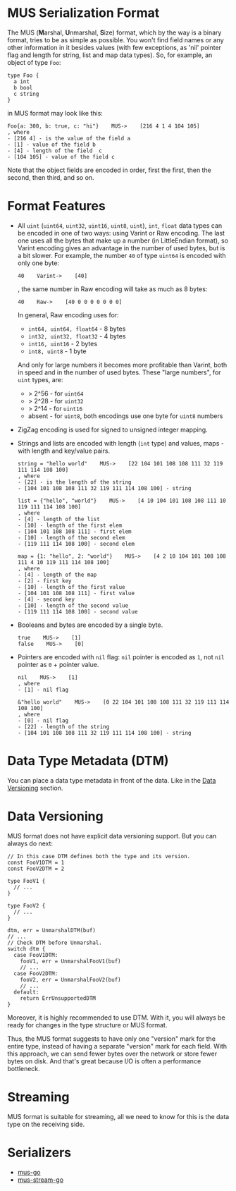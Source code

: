 # MUS Serialization Format
The MUS (**M**arshal, **U**nmarshal, **S**ize) format, which by the way is a 
binary format, tries to be as simple as possible. You won't find field names or 
any other information in it besides values (with few exceptions, as 'nil' 
pointer flag and length for string, list and map data types). So, for example, 
an object of type `Foo`:
```
type Foo {
  a int
  b bool
  c string
}
```
in MUS format may look like this:
```
Foo{a: 300, b: true, c: "hi"}    MUS->    [216 4 1 4 104 105]
, where 
- [216 4] - is the value of the field a
- [1] - value of the field b
- [4] - length of the field  c
- [104 105] - value of the field c
```

Note that the object fields are encoded in order, first the first, then the 
second, then third, and so on.

# Format Features
- All `uint` (`uint64`, `uint32`, `uint16`, `uint8`, `uint`), `int`, 
  `float` data types can be encoded in one of two ways: using Varint or Raw 
  encoding. The last one uses all the bytes that make up a number (in 
  LittleEndian format), so Varint encoding gives an advantage in the number 
  of used bytes, but is a bit slower.
  For example, the number `40` of type `uint64` is encoded with only one
  byte:
  ```
  40    Varint->    [40]
  ```
  , the same number in Raw encoding will take as much as 8 bytes:
  ```
  40    Raw->    [40 0 0 0 0 0 0 0]
  ```
  In general, Raw encoding uses for:
  - `int64, uint64, float64` - 8 bytes
  - `int32, uint32, float32` - 4 bytes
  - `int16, uint16` - 2 bytes
  - `int8, uint8` - 1 byte

  And only for large numbers it becomes more profitable than Varint, both in 
  speed and in the number of used bytes. These "large numbers", for `uint` 
  types, are:
  - \> 2^56 - for `uint64`
  - \> 2^28 - for `uint32`
  - \> 2^14 - for `uint16`
  - absent - for `uint8`, both encodings use one byte for `uint8` numbers

- ZigZag encoding is used for signed to unsigned integer mapping.
- Strings and lists are encoded with length (`int` type) and values, maps -
  with length and key/value pairs.
  ```
  string = "hello world"    MUS->    [22 104 101 108 108 111 32 119 111 114 108 100]
  , where
  - [22] - is the length of the string
  - [104 101 108 108 111 32 119 111 114 108 100] - string
  ```
  ```
  list = {"hello", "world"}    MUS->    [4 10 104 101 108 108 111 10 119 111 114 108 100]
  , where
  - [4] - length of the list
  - [10] - length of the first elem
  - [104 101 108 108 111] - first elem
  -	[10] - length of the second elem
  - [119 111 114 108 100] - second elem
  ```
  ```
  map = {1: "hello", 2: "world"}    MUS->    [4 2 10 104 101 108 108 111 4 10 119 111 114 108 100]
  , where
  - [4] - length of the map
  - [2] - first key
  - [10] - length of the first value
  - [104 101 108 108 111] - first value
  - [4] - second key
  - [10] - length of the second value
  - [119 111 114 108 100] - second value
  ```
- Booleans and bytes are encoded by a single byte.
  ```
  true    MUS->    [1]
  false    MUS->    [0]
  ```
- Pointers are encoded with `nil` flag: `nil` pointer is encoded as `1`, not 
  `nil` pointer as `0` + pointer value.
  ```
  nil    MUS->    [1]
  , where
  - [1] - nil flag
  ```
  ```
  &"hello world"    MUS->    [0 22 104 101 108 108 111 32 119 111 114 108 100]
  , where
  - [0] - nil flag
  - [22] - length of the string
  - [104 101 108 108 111 32 119 111 114 108 100] - string
  ```

# Data Type Metadata (DTM)
You can place a data type metadata in front of the data. Like in the 
[Data Versioning](#data-versioning) section.

# Data Versioning
MUS format does not have explicit data versioning support. But you can always do 
next:
```
// In this case DTM defines both the type and its version.
const FooV1DTM = 1
const FooV2DTM = 2

type FooV1 {
  // ...
}

type FooV2 {
  // ...
}

dtm, err = UnmarshalDTM(buf)
// ...
// Check DTM before Unmarshal.
switch dtm {
  case FooV1DTM:
    fooV1, err = UnmarshalFooV1(buf)
    // ...
  case FooV2DTM:
    fooV2, err = UnmarshalFooV2(buf)
    // ...
  default:
    return ErrUnsupportedDTM
}
```
Moreover, it is highly recommended to use DTM. With it, you will always be ready
for changes in the type structure or MUS format.

Thus, the MUS format suggests to have only one "version" mark for the entire 
type, instead of having a separate "version" mark for each field. With this 
approach, we can send fewer bytes over the network or store fewer bytes on disk.
And that's great because I/O is often a performance bottleneck.

# Streaming
MUS format is suitable for streaming, all we need to know for this is the data 
type on the receiving side.

# Serializers
- [mus-go](https://github.com/mus-format/mus-go)
- [mus-stream-go](https://github.com/mus-format/mus-stream-go)